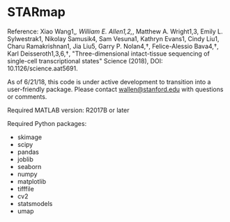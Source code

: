 # STARmap

Reference: Xiao Wang1,*, William E. Allen1,2,*, Matthew A. Wright1,3, Emily L. Sylwestrak1, Nikolay Samusik4, Sam Vesuna1, Kathryn Evans1, Cindy Liu1, Charu Ramakrishnan1, Jia Liu5, Garry P. Nolan4,†, Felice-Alessio Bava4,†, Karl Deisseroth1,3,6,†, "Three-dimensional intact-tissue sequencing of single-cell transcriptional states" Science (2018), DOI: 10.1126/science.aat5691. 

As of 6/21/18, this code is under active development to transition into a user-friendly package. Please contact wallen@stanford.edu with questions or comments. 

Required MATLAB version: R2017B or later

Required Python packages:
- skimage
- scipy
- pandas
- joblib
- seaborn
- numpy
- matplotlib
- tifffile
- cv2
- statsmodels
- umap
